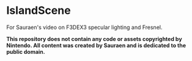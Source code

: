 # IslandScene

For Sauraen's video on F3DEX3 specular lighting and Fresnel.

**This repository does not contain any code or assets copyrighted by Nintendo.
All content was created by Sauraen and is dedicated to the public domain.**
